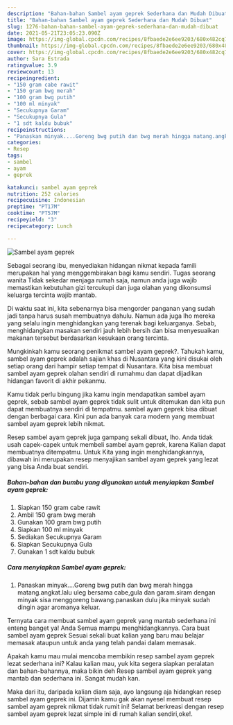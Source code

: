 ```yaml
---
description: "Bahan-bahan Sambel ayam geprek Sederhana dan Mudah Dibuat"
title: "Bahan-bahan Sambel ayam geprek Sederhana dan Mudah Dibuat"
slug: 1276-bahan-bahan-sambel-ayam-geprek-sederhana-dan-mudah-dibuat
date: 2021-05-21T23:05:23.090Z
image: https://img-global.cpcdn.com/recipes/8fbaede2e6ee9203/680x482cq70/sambel-ayam-geprek-foto-resep-utama.jpg
thumbnail: https://img-global.cpcdn.com/recipes/8fbaede2e6ee9203/680x482cq70/sambel-ayam-geprek-foto-resep-utama.jpg
cover: https://img-global.cpcdn.com/recipes/8fbaede2e6ee9203/680x482cq70/sambel-ayam-geprek-foto-resep-utama.jpg
author: Sara Estrada
ratingvalue: 3.9
reviewcount: 13
recipeingredient:
- "150 gram cabe rawit"
- "150 gram bwg merah"
- "100 gram bwg putih"
- "100 ml minyak"
- "Secukupnya Garam"
- "Secukupnya Gula"
- "1 sdt kaldu bubuk"
recipeinstructions:
- "Panaskan minyak....Goreng bwg putih dan bwg merah hingga matang.angkat.lalu uleg bersama cabe,gula dan garam.siram dengan minyak sisa menggoreng bawang.panaskan dulu jika minyak sudah dingin agar aromanya keluar."
categories:
- Resep
tags:
- sambel
- ayam
- geprek

katakunci: sambel ayam geprek 
nutrition: 252 calories
recipecuisine: Indonesian
preptime: "PT17M"
cooktime: "PT57M"
recipeyield: "3"
recipecategory: Lunch

---
```



![Sambel ayam geprek](https://img-global.cpcdn.com/recipes/8fbaede2e6ee9203/680x482cq70/sambel-ayam-geprek-foto-resep-utama.jpg)

Sebagai seorang ibu, menyediakan hidangan nikmat kepada famili merupakan hal yang menggembirakan bagi kamu sendiri. Tugas seorang  wanita Tidak sekedar menjaga rumah saja, namun anda juga wajib memastikan kebutuhan gizi tercukupi dan juga olahan yang dikonsumsi keluarga tercinta wajib mantab.

Di waktu  saat ini, kita sebenarnya bisa mengorder panganan yang sudah jadi tanpa harus susah membuatnya dahulu. Namun ada juga lho mereka yang selalu ingin menghidangkan yang terenak bagi keluarganya. Sebab, menghidangkan masakan sendiri jauh lebih bersih dan bisa menyesuaikan makanan tersebut berdasarkan kesukaan orang tercinta. 



Mungkinkah kamu seorang penikmat sambel ayam geprek?. Tahukah kamu, sambel ayam geprek adalah sajian khas di Nusantara yang kini disukai oleh setiap orang dari hampir setiap tempat di Nusantara. Kita bisa membuat sambel ayam geprek olahan sendiri di rumahmu dan dapat dijadikan hidangan favorit di akhir pekanmu.

Kamu tidak perlu bingung jika kamu ingin mendapatkan sambel ayam geprek, sebab sambel ayam geprek tidak sulit untuk ditemukan dan kita pun dapat membuatnya sendiri di tempatmu. sambel ayam geprek bisa dibuat dengan berbagai cara. Kini pun ada banyak cara modern yang membuat sambel ayam geprek lebih nikmat.

Resep sambel ayam geprek juga gampang sekali dibuat, lho. Anda tidak usah capek-capek untuk membeli sambel ayam geprek, karena Kalian dapat membuatnya ditempatmu. Untuk Kita yang ingin menghidangkannya, dibawah ini merupakan resep menyajikan sambel ayam geprek yang lezat yang bisa Anda buat sendiri.

<!--inarticleads1-->

##### Bahan-bahan dan bumbu yang digunakan untuk menyiapkan Sambel ayam geprek:

1. Siapkan 150 gram cabe rawit
1. Ambil 150 gram bwg merah
1. Gunakan 100 gram bwg putih
1. Siapkan 100 ml minyak
1. Sediakan Secukupnya Garam
1. Siapkan Secukupnya Gula
1. Gunakan 1 sdt kaldu bubuk




<!--inarticleads2-->

##### Cara menyiapkan Sambel ayam geprek:

1. Panaskan minyak....Goreng bwg putih dan bwg merah hingga matang.angkat.lalu uleg bersama cabe,gula dan garam.siram dengan minyak sisa menggoreng bawang.panaskan dulu jika minyak sudah dingin agar aromanya keluar.




Ternyata cara membuat sambel ayam geprek yang mantab sederhana ini enteng banget ya! Anda Semua mampu menghidangkannya. Cara buat sambel ayam geprek Sesuai sekali buat kalian yang baru mau belajar memasak ataupun untuk anda yang telah pandai dalam memasak.

Apakah kamu mau mulai mencoba membikin resep sambel ayam geprek lezat sederhana ini? Kalau kalian mau, yuk kita segera siapkan peralatan dan bahan-bahannya, maka bikin deh Resep sambel ayam geprek yang mantab dan sederhana ini. Sangat mudah kan. 

Maka dari itu, daripada kalian diam saja, ayo langsung aja hidangkan resep sambel ayam geprek ini. Dijamin kamu gak akan nyesel membuat resep sambel ayam geprek nikmat tidak rumit ini! Selamat berkreasi dengan resep sambel ayam geprek lezat simple ini di rumah kalian sendiri,oke!.

